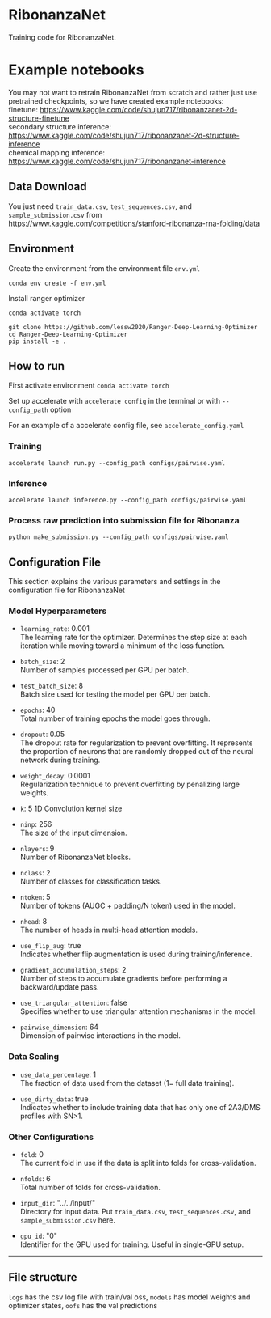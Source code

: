 # RibonanzaNet

Training code for RibonanzaNet. 

# Example notebooks

You may not want to retrain RibonanzaNet from scratch and rather just use pretrained checkpoints, so we have created example notebooks: \
finetune: https://www.kaggle.com/code/shujun717/ribonanzanet-2d-structure-finetune \
secondary structure inference: https://www.kaggle.com/code/shujun717/ribonanzanet-2d-structure-inference \
chemical mapping inference: https://www.kaggle.com/code/shujun717/ribonanzanet-inference

## Data Download

You just need ```train_data.csv```, ```test_sequences.csv```, and ```sample_submission.csv``` from 
https://www.kaggle.com/competitions/stanford-ribonanza-rna-folding/data

## Environment

Create the environment from the environment file ```env.yml```

```conda env create -f env.yml```

Install ranger optimizer

```conda activate torch```

```
git clone https://github.com/lessw2020/Ranger-Deep-Learning-Optimizer
cd Ranger-Deep-Learning-Optimizer
pip install -e .
``` 

## How to run
First activate environment ```conda activate torch```

Set up accelerate with ```accelerate config``` in the terminal or with ```--config_path``` option

For an example of a accelerate config file, see ```accelerate_config.yaml```


### Training
```accelerate launch run.py --config_path configs/pairwise.yaml```

### Inference
```accelerate launch inference.py --config_path configs/pairwise.yaml```

### Process raw prediction into submission file for Ribonanza
```python make_submission.py --config_path configs/pairwise.yaml```


## Configuration File

This section explains the various parameters and settings in the configuration file for RibonanzaNet

### Model Hyperparameters
- `learning_rate`: 0.001  
  The learning rate for the optimizer. Determines the step size at each iteration while moving toward a minimum of the loss function.

- `batch_size`: 2  
  Number of samples processed per GPU per batch. 

- `test_batch_size`: 8  
  Batch size used for testing the model per GPU per batch.

- `epochs`: 40  
  Total number of training epochs the model goes through.

- `dropout`: 0.05  
  The dropout rate for regularization to prevent overfitting. It represents the proportion of neurons that are randomly dropped out of the neural network during training.

- `weight_decay`: 0.0001  
  Regularization technique to prevent overfitting by penalizing large weights.

- `k`: 5
  1D Convolution kernel size

- `ninp`: 256  
  The size of the input dimension.

- `nlayers`: 9  
  Number of RibonanzaNet blocks.

- `nclass`: 2  
  Number of classes for classification tasks.

- `ntoken`: 5  
  Number of tokens (AUGC + padding/N token) used in the model.

- `nhead`: 8  
  The number of heads in multi-head attention models.

- `use_flip_aug`: true  
  Indicates whether flip augmentation is used during training/inference.

- `gradient_accumulation_steps`: 2  
  Number of steps to accumulate gradients before performing a backward/update pass.

- `use_triangular_attention`: false  
  Specifies whether to use triangular attention mechanisms in the model.

- `pairwise_dimension`: 64  
  Dimension of pairwise interactions in the model.

### Data Scaling
- `use_data_percentage`: 1  
  The fraction of data used from the dataset (1= full data training).

- `use_dirty_data`: true  
  Indicates whether to include training data that has only one of 2A3/DMS profiles with SN>1. 

### Other Configurations
- `fold`: 0  
  The current fold in use if the data is split into folds for cross-validation.

- `nfolds`: 6  
  Total number of folds for cross-validation.

- `input_dir`: "../../input/"  
  Directory for input data. Put ```train_data.csv```, ```test_sequences.csv```, and ```sample_submission.csv``` here. 

- `gpu_id`: "0"  
  Identifier for the GPU used for training. Useful in single-GPU setup.

---

## File structure
 
```logs``` has the csv log file with train/val oss,
```models``` has model weights and optimizer states,
```oofs``` has the val predictions



